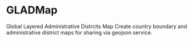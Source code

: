# GLADMap
Global Layered Administrative Distrcits Map
Create country boundary and administrative district maps for sharing via geojson service.
